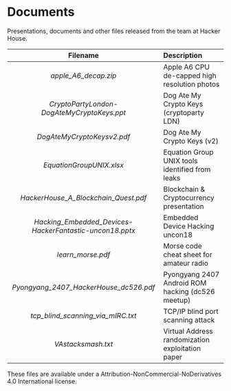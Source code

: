 # Documents

Presentations, documents and other files released from the team at Hacker House.

| Filename | Description |
| :---: | :--- |
|*apple_A6_decap.zip*| Apple A6 CPU de-capped high resolution photos |
|*CryptoPartyLondon-DogAteMyCryptoKeys.ppt* | Dog Ate My Crypto Keys (cryptoparty LDN) |
|*DogAteMyCryptoKeysv2.pdf* | Dog Ate My Crypto Keys (v2) |
|*EquationGroupUNIX.xlsx*| Equation Group UNIX tools identified from leaks |
|*HackerHouse_A_Blockchain_Quest.pdf*| Blockchain & Cryptocurrency presentation |
|*Hacking_Embedded_Devices-HackerFantastic-uncon18.pptx*| Embedded Device Hacking uncon18 |
|*learn_morse.pdf*| Morse code cheat sheet for amateur radio |
|*Pyongyang_2407_HackerHouse_dc526.pdf*| Pyongyang 2407 Android ROM hacking (dc526 meetup) |
|*tcp_blind_scanning_via_mIRC.txt*| TCP/IP blind port scanning attack |
|*VAstacksmash.txt*| Virtual Address randomization exploitation paper |

These files are available under a Attribution-NonCommercial-NoDerivatives 4.0 International license.


